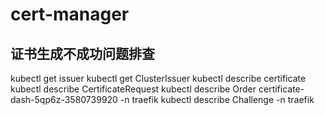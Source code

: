 
# cert-manager

## 证书生成不成功问题排查

kubectl get issuer 
kubectl get ClusterIssuer 
kubectl describe certificate 
kubectl describe CertificateRequest 
kubectl describe Order certificate-dash-5qp6z-3580739920 -n traefik
kubectl describe Challenge -n traefik